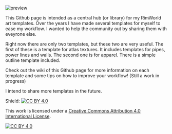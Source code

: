 ![preview](https://github.com/ISOR3X/library-of-templates/assets/75855460/f92f463a-da75-452e-b3c2-be26f82c4150)


This Github page is intended as a central hub (or library) for my RimWorld art templates. 
Over the years I have made several templates for myself to ease my workflow. I wanted to help the community out by sharing them with eveyrone else.

Right now there are only two templates, but these two are very useful. The first of these is a template for atlas textures. It includes templates for pipes, power lines and walls.
The second one is for apparel. There is a simple outline template included.

Check out the wiki of this Github page for more information on each template and some tips on how to improve your workflow! (Still a work in progress)

I intend to share more templates in the future.

Shield: [![CC BY 4.0][cc-by-shield]][cc-by]

This work is licensed under a
[Creative Commons Attribution 4.0 International License][cc-by].

[![CC BY 4.0][cc-by-image]][cc-by]

[cc-by]: http://creativecommons.org/licenses/by/4.0/
[cc-by-image]: https://i.creativecommons.org/l/by/4.0/88x31.png
[cc-by-shield]: https://img.shields.io/badge/License-CC%20BY%204.0-lightgrey.svg
